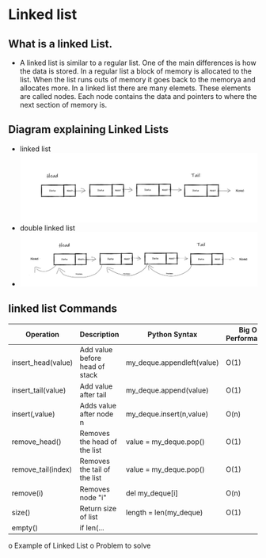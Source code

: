 # Linked list
## What is a linked List. 
- A linked list is similar to a regular list. One of the main differences is how the data is stored. In a regular list a block of memory is allocated
to the list. When the list runs outs of memory it goes back to the memorya and allocates more. In a linked list there are many elemets. These elements are called nodes. 
Each node contains the data and pointers to where the next section of memory is.
## Diagram explaining Linked Lists

- linked list
![Linked List](Linked_List.jpg)
- double linked list
- ![Linked List](double_linked_list.jpg)

## linked list Commands
| Operation               | Description                    | Python Syntax               | Big O Performance |
| ------------------------| ------------------------------ | ----------------------------| ----------------- |
| insert_head(value)      |  Add value before head of stack| my_deque.appendleft(value)  | O(1)              |
| insert_tail(value)      | Add value after tail           | my_deque.append(value)      | O(1)              |
|insert(,value)           | Adds value after node n        | my_deque.insert(n,value)    | O(n)              |
|remove_head()            |Removes the head of the list    | value = my_deque.pop()      | O(1)              |
|remove_tail(index)       |Removes the tail of the list    | value = my_deque.pop()      | O(1)              |
|remove(i)                |Removes node "i"                | del my_deque[i]             | O(n)              |
|size()                   |Return size of list             | length = len(my_deque)      | O(1)              |
|empty()                  | if len(...                     |                             |                   |



o	Example of Linked List
o	Problem to solve


